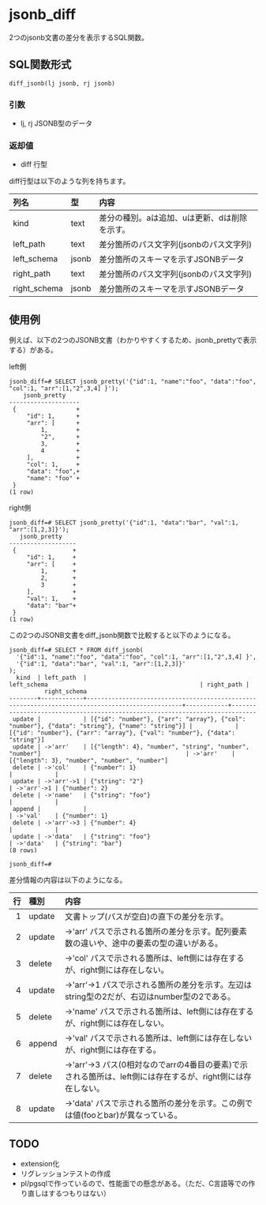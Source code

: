 # jsonb_diff
2つのjsonb文書の差分を表示するSQL関数。

## SQL関数形式

```
diff_jsonb(lj jsonb, rj jsonb)
```
### 引数

* lj, rj JSONB型のデータ

### 返却値

* diff 行型

diff行型は以下のような列を持ちます。

|列名|型|内容|
|:--|:--|:--|
|kind|text|差分の種別。aは追加、uは更新、dは削除を示す。|
|left_path|text|差分箇所のパス文字列(jsonbのパス文字列)|
|left_schema|jsonb|差分箇所のスキーマを示すJSONBデータ|
|right_path|text|差分箇所のパス文字列(jsonbのパス文字列)|
|right_schema|jsonb|差分箇所のスキーマを示すJSONBデータ|

## 使用例

例えば、以下の2つのJSONB文書（わかりやすくするため、jsonb_prettyで表示する）がある。

left側

```
jsonb_diff=# SELECT jsonb_pretty('{"id":1, "name":"foo", "data":"foo", "col":1, "arr":[1,"2",3,4] }');
    jsonb_pretty
--------------------
 {                 +
     "id": 1,      +
     "arr": [      +
         1,        +
         "2",      +
         3,        +
         4         +
     ],            +
     "col": 1,     +
     "data": "foo",+
     "name": "foo" +
 }
(1 row)
```

right側

```
jsonb_diff=# SELECT jsonb_pretty('{"id":1, "data":"bar", "val":1, "arr":[1,2,3]}');
   jsonb_pretty
-------------------
 {                +
     "id": 1,     +
     "arr": [     +
         1,       +
         2,       +
         3        +
     ],           +
     "val": 1,    +
     "data": "bar"+
 }
(1 row)
```

この2つのJSONB文書をdiff_jsonb関数で比較すると以下のようになる。

```
jsonb_diff=# SELECT * FROM diff_jsonb(
  '{"id":1, "name":"foo", "data":"foo", "col":1, "arr":[1,"2",3,4] }',
  '{"id":1, "data":"bar", "val":1, "arr":[1,2,3]}'
);
  kind  | left_path  |                                           left_schema                                           | right_path |
          right_schema
--------+------------+-------------------------------------------------------------------------------------------------+------------+-----------------------------------------------------------------------------
 update |            | [{"id": "number"}, {"arr": "array"}, {"col": "number"}, {"data": "string"}, {"name": "string"}] |            | [{"id": "number"}, {"arr": "array"}, {"val": "number"}, {"data": "string"}]
 update | ->'arr'    | [{"length": 4}, "number", "string", "number", "number"]                                         | ->'arr'    | [{"length": 3}, "number", "number", "number"]
 delete | ->'col'    | {"number": 1}                                                                                   |            |
 update | ->'arr'->1 | {"string": "2"}                                                                                 | ->'arr'->1 | {"number": 2}
 delete | ->'name'   | {"string": "foo"}                                                                               |            |
 append |            |                                                                                                 | ->'val'    | {"number": 1}
 delete | ->'arr'->3 | {"number": 4}                                                                                   |            |
 update | ->'data'   | {"string": "foo"}                                                                               | ->'data'   | {"string": "bar"}
(8 rows)

jsonb_diff=#
```

差分情報の内容は以下のようになる。

|行|種別|内容|
|--:|:--|:--|
|1|update|文書トップ(パスが空白)の直下の差分を示す。|
|2|update|->'arr' パスで示される箇所の差分を示す。配列要素数の違いや、途中の要素の型の違いがある。|
|3|delete|->'col' パスで示される箇所は、left側には存在するが、right側には存在しない。|
|4|update|->'arr'->1 パスで示される箇所の差分を示す。左辺はstring型の2だが、右辺はnumber型の2である。|
|5|delete|->'name' パスで示される箇所は、left側には存在するが、right側には存在しない。|
|6|append|->'val' パスで示される箇所は、left側には存在しないが、right側には存在する。|
|7|delete|->'arr'->3 パス(0相対なのでarrの4番目の要素)で示される箇所は、left側には存在するが、right側には存在しない。|
|8|update|->'data' パスで示される箇所の差分を示す。この例では値(fooとbar)が異なっている。|

## TODO

* extension化
* リグレッションテストの作成
* pl/pgsqlで作っているので、性能面での懸念がある。（ただ、C言語等での作り直しはするつもりはない）

